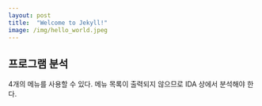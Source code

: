 ```yaml
---
layout: post
title:  "Welcome to Jekyll!"
image: /img/hello_world.jpeg
---
```


## 프로그램 분석
4개의 메뉴를 사용할 수 있다.
메뉴 목록이 출력되지 않으므로 IDA 상에서 분석해야 한다.
